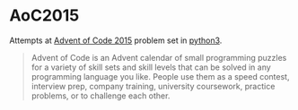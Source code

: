 # AoC2015

Attempts at [Advent of Code 2015](https://adventofcode.com/2015)
problem set in [python3](https://www.python.org/).

> Advent of Code is an Advent calendar of small programming puzzles for a
> variety of skill sets and skill levels that can be solved in any programming
> language you like. People use them as a speed contest, interview prep, company
> training, university coursework, practice problems, or to challenge each
> other.

